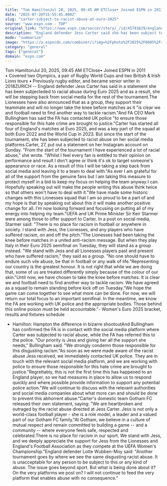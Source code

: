 ```yaml
---
title: "Tom HamiltonJul 20, 2025, 09:45 AM ETClose• Joined ESPN in 2011"
date: "2025-07-20T15:55:45.000Z"
slug: "carter-subject-to-racist-abuse-at-euro-2025"
source: "www.espn.com - TOP"
original_link: "https://www.espn.com/soccer/story/_/id/45781629/england-jess-carter-subject-racist-abuse-euro-2025"
description: "England defender Jess Carter said she has been subject to racial abuse during Euro 2025 and will step back from social media as a result."
mode: "summarize"
image: "https://a.espncdn.com/combiner/i?img=%2Fphoto%2F2025%2F0605%2Fr1502737_1296x729_16%2D9.jpg"
category: "general"
tags: ["general"]
domain: "espn.com"
---
```

Tom HamiltonJul 20, 2025, 09:45 AM ETClose• Joined ESPN in 2011
• Covered two Olympics, a pair of Rugby World Cups and two British & Irish Lions tours
• Previously rugby editor, and became senior writer in 2018ZURICH -- England defender Jess Carter has said in a statement she has been subjecteded to racial abuse during Euro 2025 and as a result, she will be stepping back from social media for the rest of the tournament.The Lionesses have also announced that as a group, they support their teammate and will no longer take the knee before matches as it "is clear we and football need to find another way to tackle racism."And FA CEO Mark Bullingham has said the FA has contacted UK police "to ensure those responsible for this hate crime are brought to justice."Carter has started all four of England's matches at Euro 2025, and was a key part of the squad at both Euro 2022 and the World Cup in 2023. But since the start of the tournament, she has been subjected to racist abuse on her social media platforms.Carter, 27, put out a statement on her Instagram account on Sunday. "From the start of the tournament I have experienced a lot of racial abuse," she wrote. "Whilst I feel every fan is entitled to their opinion on performance and result I don't agree or think it's ok to target someone's appearance or race. As a result of this I will be taking a step back from social media and leaving it to a team to deal with."As ever I am grateful for all of the support from the genuine fans but I am taking this measure to protect myself in a bid to keep my focus on helping the team anyway I can. Hopefully speaking out will make the people writing this abuse think twice so that others won't have to deal with it."We have made some historic changes with this Lionesses squad that I am so proud to be a part of and my hope is that by speaking out about this it will make another positive change for all. I'm now looking forward and focusing on putting all of my energy into helping my team."UEFA and UK Prime Minister Sir Keir Starmer were among those to offer support to Carter. In a post on social media, Starmer said: "There is no place for racism in football or anywhere in society. I stand with Jess, the Lionesses, and any players who have suffered racism, on and off the pitch."The Lionesses had been taking the knee before matches in a united anti-racism message. But when they play Italy in their Euro 2025 semifinal on Tuesday, they will stand as a group instead. "We stand with Jess and all Lionesses players past and present who have suffered racism," they said as a group. "No one should have to endure such vile abuse, be that in football or any walk of life."Representing our country is the greatest honour. It is not right that while we are doing that, some of us are treated differently simply because of the colour of our skin."Until now, we have chosen to take the knee before matches. It is clear we and football need to find another way to tackle racism. We have agreed as a squad to remain standing before kick off on Tuesday."We hope the game can come together to see what more can be done. For now, we will return our total focus to an important semifinal. In the meantime, we know the FA are working with UK police and the appropriate bodies. Those behind this online poison must be held accountable."- Women's Euro 2025 bracket, results and fixtures schedule
- Hamilton: Hampton the difference in bizarre shootoutAnd Bullingham has confirmed the FA is in contact with the social media platform where Carter was subjected to racial abuse, while the FA has referred this to the police. "Our priority is Jess and giving her all the support she needs," Bullingham said. "We strongly condemn those responsible for this disgusting racism."As soon as we were made aware of the racist abuse Jess received, we immediately contacted UK police. They are in touch with the relevant social media platform, and we are working with police to ensure those responsible for this hate crime are brought to justice."Regrettably, this is not the first time this has happened to an England player, so we had measures in place to allow us to respond quickly and where possible provide information to support any potential police action."We will continue to discuss with the relevant authorities and social media companies about what more can and should be done to prevent this abhorrent abuse."Carter's domestic team Gotham FC released their own statement, saying: "We are heartbroken and outraged by the racist abuse directed at Jess Carter. Jess is not only a world-class football player - she is a role model, a leader and a valued part of our Gotham FC family."At Gotham, we believe in a culture of mutual respect and remain committed to building a game -- and a community -- where everyone feels safe, respected and celebrated.There is no place for racism in our sport. We stand with Jess, and we deeply appreciate the support for Jess from the Lionesses and England's Football Association as they compete at the UEFA Women's Championship."England defender Lotte Wubben-Moy said: "Another tournament goes by where we see the same disgusting racist abuse. It is unacceptable for any person to be subject to this or any kind of abuse. The issue goes beyond sport. But what is being done about it? On the very platforms we post on? I will not continue to feed the very platform that enables abuse with no consequence."